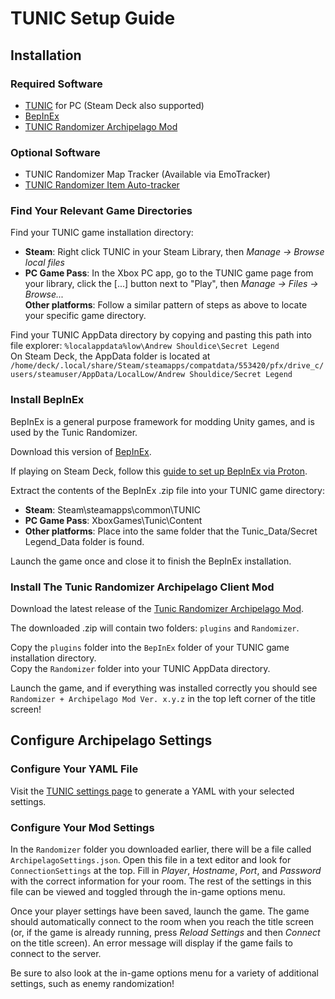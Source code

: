 # TUNIC Setup Guide

## Installation

### Required Software

- [TUNIC](https://tunicgame.com/) for PC (Steam Deck also supported)
- [BepInEx](https://builds.bepinex.dev/projects/bepinex_be/572/BepInEx_UnityIL2CPP_x64_9c2b17f_6.0.0-be.572.zip)
- [TUNIC Randomizer Archipelago Mod](https://github.com/silent-destroyer/tunic-randomizer-archipelago/releases/latest)

### Optional Software
- TUNIC Randomizer Map Tracker (Available via EmoTracker)
- [TUNIC Randomizer Item Auto-tracker](https://github.com/radicoon/tunic-rando-tracker/releases/latest)

### Find Your Relevant Game Directories

Find your TUNIC game installation directory:

- **Steam**: Right click TUNIC in your Steam Library, then *Manage → Browse local files*<br>
- **PC Game Pass**: In the Xbox PC app, go to the TUNIC game page from your library, click the [...] button next to "Play", then 
*Manage → Files → Browse...*<br>
**Other platforms**: Follow a similar pattern of steps as above to locate your specific game directory.

Find your TUNIC AppData directory by copying and pasting this path into file explorer: `%localappdata%low\Andrew Shouldice\Secret Legend`<br>
On Steam Deck, the AppData folder is located at `/home/deck/.local/share/Steam/steamapps/compatdata/553420/pfx/drive_c/users/steamuser/AppData/LocalLow/Andrew Shouldice/Secret Legend`

### Install BepInEx

BepInEx is a general purpose framework for modding Unity games, and is used by the Tunic Randomizer.

Download this version of [BepInEx](https://builds.bepinex.dev/projects/bepinex_be/572/BepInEx_UnityIL2CPP_x64_9c2b17f_6.0.0-be.572.zip).

If playing on Steam Deck, follow this [guide to set up BepInEx via Proton](https://docs.bepinex.dev/articles/advanced/proton_wine.html).

Extract the contents of the BepInEx .zip file into your TUNIC game directory:<br>
- **Steam**: Steam\steamapps\common\TUNIC<br>
- **PC Game Pass**: XboxGames\Tunic\Content<br>
- **Other platforms**: Place into the same folder that the Tunic_Data/Secret Legend_Data folder is found.

Launch the game once and close it to finish the BepInEx installation.

### Install The Tunic Randomizer Archipelago Client Mod

Download the latest release of the [Tunic Randomizer Archipelago Mod](https://github.com/silent-destroyer/tunic-randomizer-archipelago/releases/latest).

The downloaded .zip will contain two folders: `plugins` and `Randomizer`.

Copy the `plugins` folder into the `BepInEx` folder of your TUNIC game installation directory.<br>
Copy the `Randomizer` folder into your TUNIC AppData directory.

Launch the game, and if everything was installed correctly you should see `Randomizer + Archipelago Mod Ver. x.y.z` in the top left corner of the title screen!

## Configure Archipelago Settings

### Configure Your YAML File

Visit the [TUNIC settings page](/games/Tunic/player-settings) to generate a YAML with your selected settings.

### Configure Your Mod Settings
In the `Randomizer` folder you downloaded earlier, there will be a file called `ArchipelagoSettings.json`. 
Open this file in a text editor and look for `ConnectionSettings` at the top. Fill in *Player*, *Hostname*, *Port*, and *Password* with the correct
information for your room. The rest of the settings in this file can be viewed and toggled through the in-game options menu.

Once your player settings have been saved, launch the game. The game should automatically connect to the room when you reach the title screen 
(or, if the game is already running, press *Reload Settings* and then *Connect* on the title screen). An error message will display if
the game fails to connect to the server.

Be sure to also look at the in-game options menu for a variety of additional settings, such as enemy randomization!

